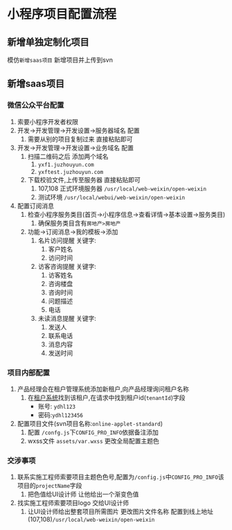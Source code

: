 # 小程序项目配置流程

## 新增单独定制化项目

模仿`新增saas项目` 新增项目并上传到svn

## 新增saas项目

### 微信公众平台配置

1. 索要小程序开发者权限
2. 开发->开发管理->开发设置->服务器域名 配置
   1. 需要从别的项目复制过来 直接粘贴即可
3.  开发->开发管理->开发设置->业务域名 配置
    1. 扫描二维码之后 添加两个域名
      	1. `yxf1.juzhouyun.com`
      	2. `yxftest.juzhouyun.com`
   	2. 下载校验文件,上传至服务器  直接粘贴即可
      	1. 107,108 正式环境服务器 `/usr/local/web-weixin/open-weixin`
      	2. 测试环境  `/usr/local/webui/web-weixin/open-weixin`
4. 配置订阅消息
   1. 检查小程序服务类目(首页->小程序信息->查看详情->基本设置->服务类目)
      1.  确保服务类目含有`房地产>房地产`
   2.  功能->订阅消息->我的模板->添加
       1.  名片访问提醒 关键字:
           1.  客户姓名
           2.  访问时间
       2.  访客咨询提醒 关键字:
           1.  访客姓名
           2.  咨询楼盘
           3.  咨询时间
           4.  问题描述
           5.  电话
       3.  未读消息提醒 关键字:
           1.  发送人
           2.  联系电话
           3.  消息内容
           4.  发送时间

### 项目内部配置
1. 产品经理会在租户管理系统添加新租户,向产品经理询问租户名称
   1. 在[租户系统](https://yxf1.juzhouyun.com/admin-ydtenant/#/)找到该租户,在请求中找到租户id(`tenantId`)字段
      - 账号:   `ydhl123`
      - 密码:`ydhl123456`
2. 配置项目文件(svn项目名称:`online-applet-standard`) 
      1. 配置 `/confg.js`下`CONFIG_PRO_INFO`依据备注添加
      2. wxss文件 `assets/var.wxss` 更改全局配置主题色

### 交涉事项
1. 联系实施工程师索要项目主题色色号,配置为`/config.js`中`CONFIG_PRO_INFO`该项目的`projectName`字段
   1. 把色值给UI设计师 让他给出一个渐变色值
2. 找实施工程师索要项目logo 交给UI设计师
   1. 让UI设计师给出整套项目所需图片 更改图片文件名称 配置到线上地址(107,108)`/usr/local/web-weixin/open-weixin`
